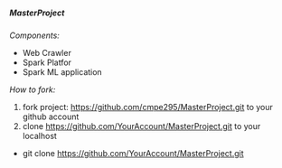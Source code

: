 ##### MasterProject

*Components:*
* Web Crawler 
* Spark Platfor 
* Spark ML application

*How to fork:*
 1.  fork project: https://github.com/cmpe295/MasterProject.git to your github account
 2.  clone https://github.com/YourAccount/MasterProject.git to your localhost
* git clone https://github.com/YourAccount/MasterProject.git
